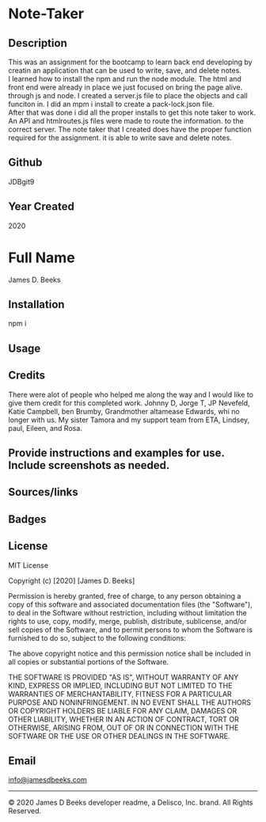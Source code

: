 # Note-Taker
## Description
This was an assignment for the bootcamp to learn back end developing by creatin an application that can be used to write, save, and delete notes.  
I learned how to install the npm and run the node module. The html and front end were already in place we just focused on bring the page alive. 
through js and node. I created a server.js file to place the objects and call funciton in. I did an mpm i install to create a pack-lock.json file.  
After that was done i did all the proper installs to get this note taker to work.  An API and htmlroutes.js files were made to route the information. 
to the correct server.  The note taker that I created does have the proper function required for the assignment. it is able to write save and delete notes. 




## Github
JDBgit9

## Year Created
2020

# Full Name
James D. Beeks

## Installation
npm i

## Usage

## Credits
There were alot of people who helped me along the way and I would like to give them credit for this completed work. Johnny D, Jorge T, JP Nevefeld, Katie Campbell, ben Brumby, Grandmother altamease Edwards, whi no longer with us. My sister Tamora and my support team from ETA, Lindsey, paul, Eileen, and Rosa.

## Provide instructions and examples for use. Include screenshots as needed.


## Sources/links


## Badges


## License 
MIT License

Copyright (c) [2020] [James D. Beeks]

Permission is hereby granted, free of charge, to any person obtaining a copy
of this software and associated documentation files (the "Software"), to deal
in the Software without restriction, including without limitation the rights
to use, copy, modify, merge, publish, distribute, sublicense, and/or sell
copies of the Software, and to permit persons to whom the Software is
furnished to do so, subject to the following conditions:

The above copyright notice and this permission notice shall be included in all
copies or substantial portions of the Software.

THE SOFTWARE IS PROVIDED "AS IS", WITHOUT WARRANTY OF ANY KIND, EXPRESS OR
IMPLIED, INCLUDING BUT NOT LIMITED TO THE WARRANTIES OF MERCHANTABILITY,
FITNESS FOR A PARTICULAR PURPOSE AND NONINFRINGEMENT. IN NO EVENT SHALL THE
AUTHORS OR COPYRIGHT HOLDERS BE LIABLE FOR ANY CLAIM, DAMAGES OR OTHER
LIABILITY, WHETHER IN AN ACTION OF CONTRACT, TORT OR OTHERWISE, ARISING FROM,
OUT OF OR IN CONNECTION WITH THE SOFTWARE OR THE USE OR OTHER DEALINGS IN THE
SOFTWARE.

## Email
info@jamesdbeeks.com


---
© 2020 James D Beeks developer readme, a Delisco, Inc. brand. All Rights Reserved.
